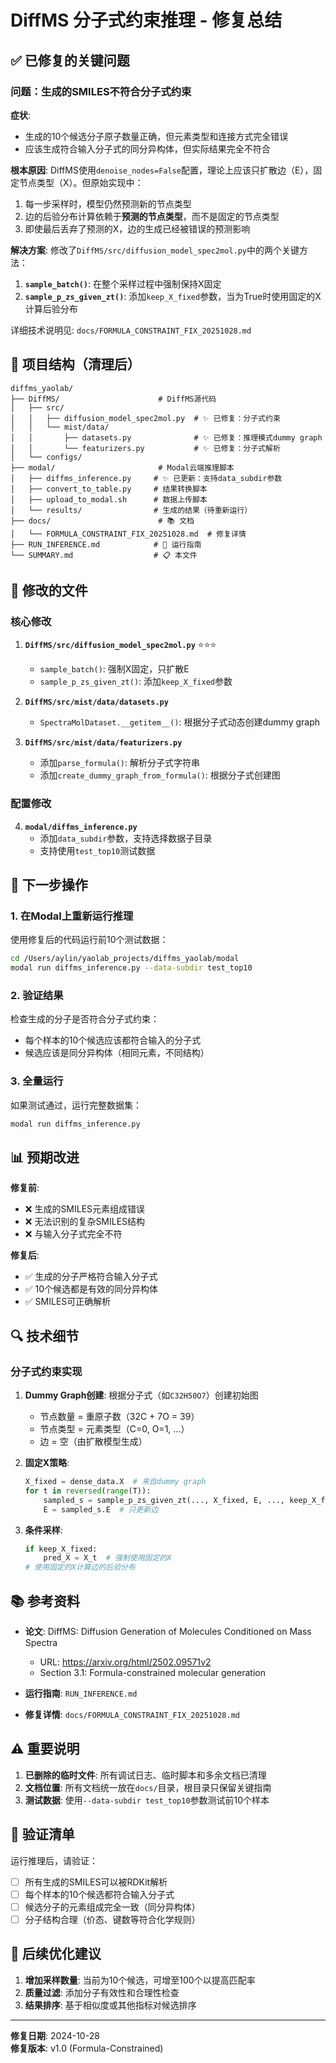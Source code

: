 # DiffMS 分子式约束推理 - 修复总结

## ✅ 已修复的关键问题

### 问题：生成的SMILES不符合分子式约束

**症状**:
- 生成的10个候选分子原子数量正确，但元素类型和连接方式完全错误
- 应该生成符合输入分子式的同分异构体，但实际结果完全不符合

**根本原因**:
DiffMS使用`denoise_nodes=False`配置，理论上应该只扩散边（E），固定节点类型（X）。但原始实现中：
1. 每一步采样时，模型仍然预测新的节点类型
2. 边的后验分布计算依赖于**预测的节点类型**，而不是固定的节点类型
3. 即使最后丢弃了预测的X，边的生成已经被错误的预测影响

**解决方案**:
修改了`DiffMS/src/diffusion_model_spec2mol.py`中的两个关键方法：

1. **`sample_batch()`**: 在整个采样过程中强制保持X固定
2. **`sample_p_zs_given_zt()`**: 添加`keep_X_fixed`参数，当为True时使用固定的X计算后验分布

详细技术说明见: `docs/FORMULA_CONSTRAINT_FIX_20251028.md`

## 📁 项目结构（清理后）

```
diffms_yaolab/
├── DiffMS/                      # DiffMS源代码
│   ├── src/
│   │   ├── diffusion_model_spec2mol.py  # ✨ 已修复：分子式约束
│   │   └── mist/data/
│   │       ├── datasets.py              # ✨ 已修复：推理模式dummy graph
│   │       └── featurizers.py           # ✨ 已修复：分子式解析
│   └── configs/
├── modal/                       # Modal云端推理脚本
│   ├── diffms_inference.py     # ✨ 已更新：支持data_subdir参数
│   ├── convert_to_table.py     # 结果转换脚本
│   ├── upload_to_modal.sh      # 数据上传脚本
│   └── results/                # 生成的结果（待重新运行）
├── docs/                        # 📚 文档
│   └── FORMULA_CONSTRAINT_FIX_20251028.md  # 修复详情
├── RUN_INFERENCE.md            # 🚀 运行指南
└── SUMMARY.md                  # 📋 本文件
```

## 🔧 修改的文件

### 核心修改

1. **`DiffMS/src/diffusion_model_spec2mol.py`** ⭐⭐⭐
   - `sample_batch()`: 强制X固定，只扩散E
   - `sample_p_zs_given_zt()`: 添加`keep_X_fixed`参数

2. **`DiffMS/src/mist/data/datasets.py`**
   - `SpectraMolDataset.__getitem__()`: 根据分子式动态创建dummy graph

3. **`DiffMS/src/mist/data/featurizers.py`**
   - 添加`parse_formula()`: 解析分子式字符串
   - 添加`create_dummy_graph_from_formula()`: 根据分子式创建图

### 配置修改

4. **`modal/diffms_inference.py`**
   - 添加`data_subdir`参数，支持选择数据子目录
   - 支持使用`test_top10`测试数据

## 🚀 下一步操作

### 1. 在Modal上重新运行推理

使用修复后的代码运行前10个测试数据：

```bash
cd /Users/aylin/yaolab_projects/diffms_yaolab/modal
modal run diffms_inference.py --data-subdir test_top10
```

### 2. 验证结果

检查生成的分子是否符合分子式约束：
- 每个样本的10个候选应该都符合输入的分子式
- 候选应该是同分异构体（相同元素，不同结构）

### 3. 全量运行

如果测试通过，运行完整数据集：

```bash
modal run diffms_inference.py
```

## 📊 预期改进

**修复前**:
- ❌ 生成的SMILES元素组成错误
- ❌ 无法识别的复杂SMILES结构
- ❌ 与输入分子式完全不符

**修复后**:
- ✅ 生成的分子严格符合输入分子式
- ✅ 10个候选都是有效的同分异构体
- ✅ SMILES可正确解析

## 🔍 技术细节

### 分子式约束实现

1. **Dummy Graph创建**: 根据分子式（如`C32H50O7`）创建初始图
   - 节点数量 = 重原子数（32C + 7O = 39）
   - 节点类型 = 元素类型（C=0, O=1, ...）
   - 边 = 空（由扩散模型生成）

2. **固定X策略**: 
   ```python
   X_fixed = dense_data.X  # 来自dummy graph
   for t in reversed(range(T)):
       sampled_s = sample_p_zs_given_zt(..., X_fixed, E, ..., keep_X_fixed=True)
       E = sampled_s.E  # 只更新边
   ```

3. **条件采样**:
   ```python
   if keep_X_fixed:
       pred_X = X_t  # 强制使用固定的X
   # 使用固定的X计算边的后验分布
   ```

## 📚 参考资料

- **论文**: DiffMS: Diffusion Generation of Molecules Conditioned on Mass Spectra
  - URL: https://arxiv.org/html/2502.09571v2
  - Section 3.1: Formula-constrained molecular generation

- **运行指南**: `RUN_INFERENCE.md`
- **修复详情**: `docs/FORMULA_CONSTRAINT_FIX_20251028.md`

## ⚠️ 重要说明

1. **已删除的临时文件**: 所有调试日志、临时脚本和多余文档已清理
2. **文档位置**: 所有文档统一放在`docs/`目录，根目录只保留关键指南
3. **测试数据**: 使用`--data-subdir test_top10`参数测试前10个样本

## 🎯 验证清单

运行推理后，请验证：
- [ ] 所有生成的SMILES可以被RDKit解析
- [ ] 每个样本的10个候选都符合输入分子式
- [ ] 候选分子的元素组成完全一致（同分异构体）
- [ ] 分子结构合理（价态、键数等符合化学规则）

## 📧 后续优化建议

1. **增加采样数量**: 当前为10个候选，可增至100个以提高匹配率
2. **质量过滤**: 添加分子有效性和合理性检查
3. **结果排序**: 基于相似度或其他指标对候选排序

---

**修复日期**: 2024-10-28  
**修复版本**: v1.0 (Formula-Constrained)
